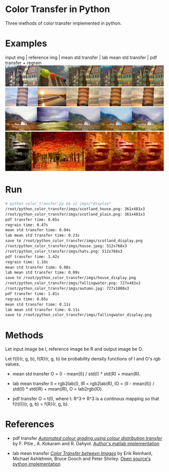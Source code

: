 # Color Transfer in Python

Three methods of color transfer implemented in python.

# Examples
input img | reference img | mean std transfer | lab mean std transfer | pdf transfer + regrain
![img](imgs/house_display.png)
![img](imgs/tower_display.png)
![img](imgs/scotland_display.png)
![img](imgs/fallingwater_display.png)

# Run
```bash
# python color_transfer.py && sz imgs/*display*
/root/python_color_transfer/imgs/scotland_house.png: 361x481x3
/root/python_color_transfer/imgs/scotland_plain.png: 361x481x3
pdf transfer time: 0.65s
regrain time: 0.47s
mean std transfer time: 0.04s
lab mean std transfer time: 0.23s
save to /root/python_color_transfer/imgs/scotland_display.png
/root/python_color_transfer/imgs/house.jpeg: 512x768x3
/root/python_color_transfer/imgs/hats.png: 512x768x3
pdf transfer time: 1.42s
regrain time: 1.10s
mean std transfer time: 0.08s
lab mean std transfer time: 0.09s
save to /root/python_color_transfer/imgs/house_display.png
/root/python_color_transfer/imgs/fallingwater.png: 727x483x3
/root/python_color_transfer/imgs/autumn.jpg: 727x1000x3
pdf transfer time: 1.81s
regrain time: 0.85s
mean std transfer time: 0.11s
lab mean std transfer time: 0.11s
save to /root/python_color_transfer/imgs/fallingwater_display.png
```

# Methods

Let input image be I, reference image be R and output image be O.

Let f{I}(r, g, b), f{R}(r, g, b) be probability density functions of I and O's rgb values. 

- mean std transfer
O = (I - mean(I)) / std(I) \* std(R) + mean(R).

- lab mean transfer
lI = rgb2lab(I),
lR = rgb2lab(R),
lO = (lI - mean(lI)) / std(lI) \* std(lR) + mean(lR),
O = lab2rgb(lO).

- pdf transfer
O = t(I), where t: R^3-> R^3 is a continous mapping so that f{t(I)}(r, g, b) = f{R}(r, g, b). 



# References
- pdf transfer
[*Automated colour grading using colour distribution transfer*](http://citeseerx.ist.psu.edu/viewdoc/download?doi=10.1.1.458.7694&rep=rep1&type=pdf) by F. Pitie , A. Kokaram and R. Dahyot.
[Author's matlab implementation](https://github.com/frcs/colour-transfer)

- lab mean transfer
[*Color Transfer between Images*](https://www.cs.tau.ac.il/~turkel/imagepapers/ColorTransfer.pdf) by Erik Reinhard, Michael Ashikhmin, Bruce Gooch and Peter Shirley.
[Open source's python implementation](https://github.com/chia56028/Color-Transfer-between-Images)

